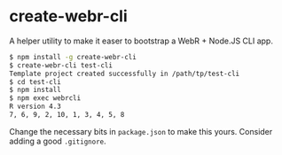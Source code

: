 # create-webr-cli

A helper utility to make it easer to bootstrap a WebR + Node.JS CLI app.

```bash
$ npm install -g create-webr-cli
$ create-webr-cli test-cli
Template project created successfully in /path/tp/test-cli
$ cd test-cli
$ npm install
$ npm exec webrcli 
R version 4.3
7, 6, 9, 2, 10, 1, 3, 4, 5, 8
```

Change the necessary bits in `package.json` to make this yours. Consider adding a good `.gitignore`.